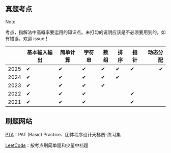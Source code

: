 ## 真题考点
> [!NOTE]
> 考点，指解法中高概率要运用的知识点。未打勾的说明应该是不必须要用到的。如有错误，欢迎 issue！

| | 基本输入输出 | 简单计算 | 字符串 | 数组 | 排序 | 指针 | 动态分配 |
| - | - | - | - | - | - | - | -:|
| 2025 | &#10004; | &#10004; | &#10004; | &#10004; | &#10004; | &#10004; | &#10004; |
| 2024 | &#10004; | &#10004; | &#10004; | &#10004; | &#10004; |  |  |
| 2023 | &#10004; | &#10004; | &#10004; | &#10004; |  |  |  |
| 2022 | &#10004; | &#10004; | &#10004; |  |  | &#10004; |  |
| 2021 | &#10004; | &#10004; | &#10004; |  |  | &#10004; |  |

## 刷题网站
[PTA](https://pintia.cn/problem-sets/dashboard)：PAT (Basic) Practice、团体程序设计天梯赛-练习集

[LeetCode](https://leetcode.cn/)：按考点刷简单题和少量中档题